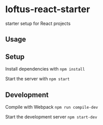 # loftus-react-starter
starter setup for React projects

Usage
---
Setup
---
Install dependencies with
```npm install```

Start the server with
```npm start```

Development
---
Compile with Webpack
```npm run compile-dev```

Start the development server
```npm start-dev```

